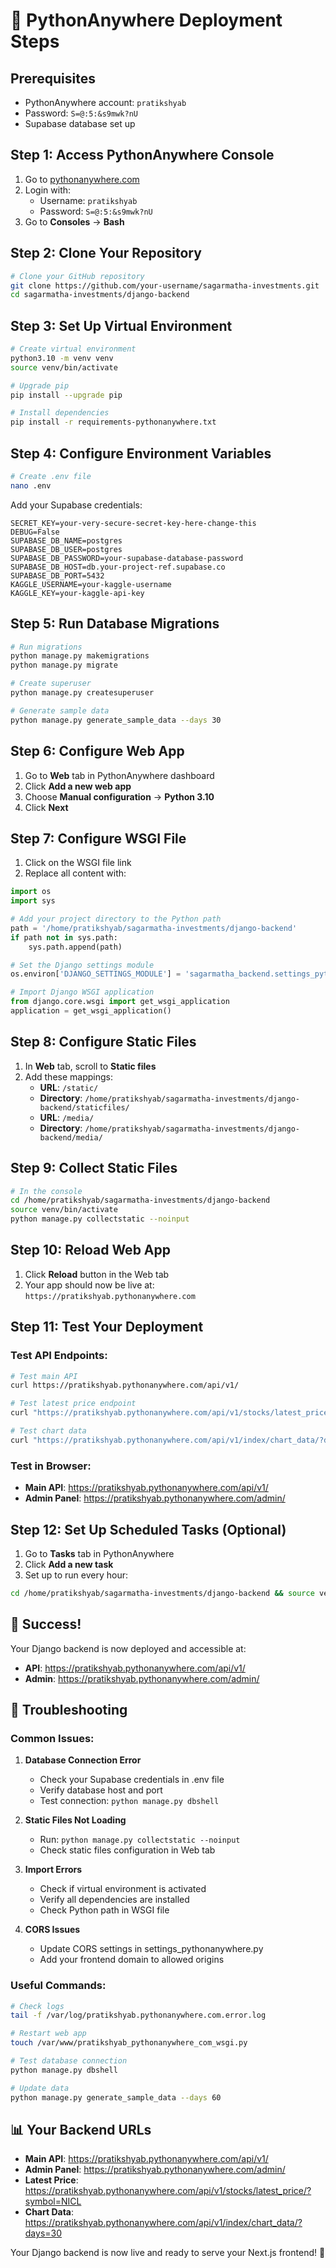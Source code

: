 # 🐍 PythonAnywhere Deployment Steps

## Prerequisites
- PythonAnywhere account: `pratikshyab`
- Password: `S=@:5:&s9mwk?nU`
- Supabase database set up

## Step 1: Access PythonAnywhere Console

1. Go to [pythonanywhere.com](https://www.pythonanywhere.com)
2. Login with:
   - Username: `pratikshyab`
   - Password: `S=@:5:&s9mwk?nU`
3. Go to **Consoles** → **Bash**

## Step 2: Clone Your Repository

```bash
# Clone your GitHub repository
git clone https://github.com/your-username/sagarmatha-investments.git
cd sagarmatha-investments/django-backend
```

## Step 3: Set Up Virtual Environment

```bash
# Create virtual environment
python3.10 -m venv venv
source venv/bin/activate

# Upgrade pip
pip install --upgrade pip

# Install dependencies
pip install -r requirements-pythonanywhere.txt
```

## Step 4: Configure Environment Variables

```bash
# Create .env file
nano .env
```

Add your Supabase credentials:
```env
SECRET_KEY=your-very-secure-secret-key-here-change-this
DEBUG=False
SUPABASE_DB_NAME=postgres
SUPABASE_DB_USER=postgres
SUPABASE_DB_PASSWORD=your-supabase-database-password
SUPABASE_DB_HOST=db.your-project-ref.supabase.co
SUPABASE_DB_PORT=5432
KAGGLE_USERNAME=your-kaggle-username
KAGGLE_KEY=your-kaggle-api-key
```

## Step 5: Run Database Migrations

```bash
# Run migrations
python manage.py makemigrations
python manage.py migrate

# Create superuser
python manage.py createsuperuser

# Generate sample data
python manage.py generate_sample_data --days 30
```

## Step 6: Configure Web App

1. Go to **Web** tab in PythonAnywhere dashboard
2. Click **Add a new web app**
3. Choose **Manual configuration** → **Python 3.10**
4. Click **Next**

## Step 7: Configure WSGI File

1. Click on the WSGI file link
2. Replace all content with:

```python
import os
import sys

# Add your project directory to the Python path
path = '/home/pratikshyab/sagarmatha-investments/django-backend'
if path not in sys.path:
    sys.path.append(path)

# Set the Django settings module
os.environ['DJANGO_SETTINGS_MODULE'] = 'sagarmatha_backend.settings_pythonanywhere'

# Import Django WSGI application
from django.core.wsgi import get_wsgi_application
application = get_wsgi_application()
```

## Step 8: Configure Static Files

1. In **Web** tab, scroll to **Static files**
2. Add these mappings:
   - **URL**: `/static/`
   - **Directory**: `/home/pratikshyab/sagarmatha-investments/django-backend/staticfiles/`
   - **URL**: `/media/`
   - **Directory**: `/home/pratikshyab/sagarmatha-investments/django-backend/media/`

## Step 9: Collect Static Files

```bash
# In the console
cd /home/pratikshyab/sagarmatha-investments/django-backend
source venv/bin/activate
python manage.py collectstatic --noinput
```

## Step 10: Reload Web App

1. Click **Reload** button in the Web tab
2. Your app should now be live at: `https://pratikshyab.pythonanywhere.com`

## Step 11: Test Your Deployment

### Test API Endpoints:
```bash
# Test main API
curl https://pratikshyab.pythonanywhere.com/api/v1/

# Test latest price endpoint
curl "https://pratikshyab.pythonanywhere.com/api/v1/stocks/latest_price/?symbol=NICL"

# Test chart data
curl "https://pratikshyab.pythonanywhere.com/api/v1/index/chart_data/?days=30"
```

### Test in Browser:
- **Main API**: https://pratikshyab.pythonanywhere.com/api/v1/
- **Admin Panel**: https://pratikshyab.pythonanywhere.com/admin/

## Step 12: Set Up Scheduled Tasks (Optional)

1. Go to **Tasks** tab in PythonAnywhere
2. Click **Add a new task**
3. Set up to run every hour:

```bash
cd /home/pratikshyab/sagarmatha-investments/django-backend && source venv/bin/activate && python manage.py update_nepse_data --type all --source sample
```

## 🎉 Success!

Your Django backend is now deployed and accessible at:
- **API**: https://pratikshyab.pythonanywhere.com/api/v1/
- **Admin**: https://pratikshyab.pythonanywhere.com/admin/

## 🔧 Troubleshooting

### Common Issues:

1. **Database Connection Error**
   - Check your Supabase credentials in .env file
   - Verify database host and port
   - Test connection: `python manage.py dbshell`

2. **Static Files Not Loading**
   - Run: `python manage.py collectstatic --noinput`
   - Check static files configuration in Web tab

3. **Import Errors**
   - Check if virtual environment is activated
   - Verify all dependencies are installed
   - Check Python path in WSGI file

4. **CORS Issues**
   - Update CORS settings in settings_pythonanywhere.py
   - Add your frontend domain to allowed origins

### Useful Commands:

```bash
# Check logs
tail -f /var/log/pratikshyab.pythonanywhere.com.error.log

# Restart web app
touch /var/www/pratikshyab_pythonanywhere_com_wsgi.py

# Test database connection
python manage.py dbshell

# Update data
python manage.py generate_sample_data --days 60
```

## 📊 Your Backend URLs

- **Main API**: https://pratikshyab.pythonanywhere.com/api/v1/
- **Admin Panel**: https://pratikshyab.pythonanywhere.com/admin/
- **Latest Price**: https://pratikshyab.pythonanywhere.com/api/v1/stocks/latest_price/?symbol=NICL
- **Chart Data**: https://pratikshyab.pythonanywhere.com/api/v1/index/chart_data/?days=30

Your Django backend is now live and ready to serve your Next.js frontend! 🚀
